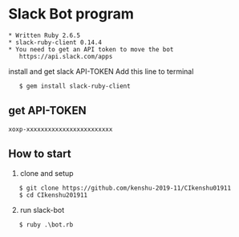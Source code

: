 # Slack Bot program

```
* Written Ruby 2.6.5
* slack-ruby-client 0.14.4
* You need to get an API token to move the bot
   https://api.slack.com/apps
```

install and get slack API-TOKEN
  Add this line to terminal

```
   $ gem install slack-ruby-client
```

## get API-TOKEN
```
xoxp-xxxxxxxxxxxxxxxxxxxxxxxx
```
## How to start

1. clone and setup

```
   $ git clone https://github.com/kenshu-2019-11/CIkenshu01911
   $ cd CIkenshu201911
```

2. run slack-bot

```
   $ ruby .\bot.rb
```
